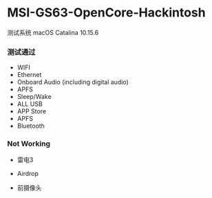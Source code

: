 # MSI-GS63-OpenCore-Hackintosh

测试系统 macOS Catalina 10.15.6

### 测试通过

- WIFI
- 
  Ethernet
- Onboard Audio (including digital audio)
- APFS
- Sleep/Wake
- ALL USB
- APP Store
- APFS
- Bluetooth

### Not Working

- 雷电3

- Airdrop
- 前摄像头

